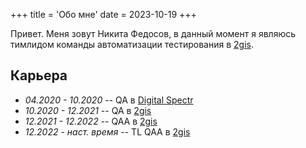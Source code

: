 +++
title = 'Обо мне'
date = 2023-10-19
+++

Привет. Меня зовут Никита Федосов, в данный момент я являюсь тимлидом команды автоматизации тестирования в [2gis](https://2gis.ru).

## Карьера
* *04.2020 - 10.2020*     -- QA в [Digital Spectr](https://digital-spectr.ru/)
* *10.2020 - 12.2021*     -- QA в [2gis](https://2gis.ru)
* *12.2021 - 12.2022*     -- QAA в [2gis](https://2gis.ru)
* *12.2022 - наст. время* -- TL QAA в [2gis](https://2gis.ru)
